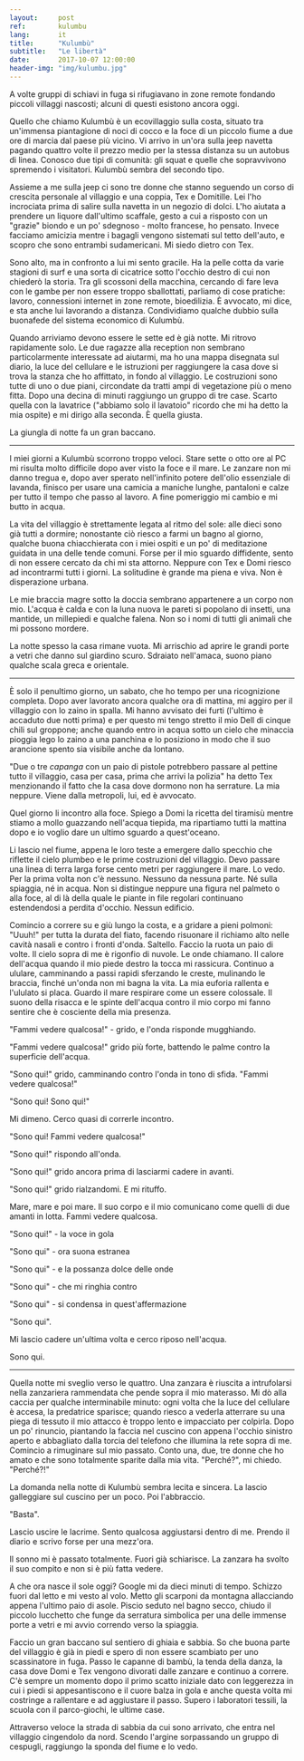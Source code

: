 ```yaml
---
layout:     post
ref:		kulumbu
lang: 		it
title:      "Kulumbù"
subtitle:   "Le libertà"
date:       2017-10-07 12:00:00
header-img: "img/kulumbu.jpg"
---
```


A volte gruppi di schiavi in fuga si rifugiavano in zone remote fondando piccoli villaggi nascosti; alcuni di questi esistono ancora oggi. 

Quello che chiamo Kulumbù è un ecovillaggio sulla costa, situato tra un'immensa piantagione di noci di cocco e la foce di un piccolo fiume a due ore di marcia dal paese più vicino. Vi arrivo in un'ora sulla jeep navetta pagando quattro volte il prezzo medio per la stessa distanza su un autobus di linea. Conosco due tipi di comunità: gli squat e quelle che sopravvivono spremendo i visitatori. Kulumbù sembra del secondo tipo.

Assieme a me sulla jeep ci sono tre donne che stanno seguendo un corso di crescita personale al villaggio e una coppia, Tex e Domitille. Lei l'ho incrociata prima di salire sulla navetta in un negozio di dolci. L'ho aiutata a prendere un liquore dall'ultimo scaffale, gesto a cui a risposto con un "grazie" biondo e un po' sdegnoso - molto francese, ho pensato. Invece facciamo amicizia mentre i bagagli vengono sistemati sul tetto dell'auto, e scopro che sono entrambi sudamericani. Mi siedo dietro con Tex.

Sono alto, ma in confronto a lui mi sento gracile. Ha la pelle cotta da varie stagioni di surf e una sorta di cicatrice sotto l'occhio destro di cui non chiederò la storia. Tra gli scossoni della macchina, cercando di fare leva con le gambe per non essere troppo sballottati, parliamo di cose pratiche: lavoro, connessioni internet in zone remote, bioedilizia. È avvocato, mi dice, e sta anche lui lavorando a distanza. Condividiamo qualche dubbio sulla buonafede del sistema economico di Kulumbù.

Quando arriviamo devono essere le sette ed è già notte. Mi ritrovo rapidamente solo. Le due ragazze alla reception non sembrano particolarmente interessate ad aiutarmi, ma ho una mappa disegnata sul diario, la luce del cellulare e le istruzioni per raggiungere la casa dove si trova la stanza che ho affittato, in fondo al villaggio. Le costruzioni sono tutte di uno o due piani, circondate da tratti ampi di vegetazione più o meno fitta. Dopo una decina di minuti raggiungo un gruppo di tre case. Scarto quella con la lavatrice ("abbiamo solo il lavatoio" ricordo che mi ha detto la mia ospite) e mi dirigo alla seconda. È quella giusta. 

La giungla di notte fa un gran baccano.

---

I miei giorni a Kulumbù scorrono troppo veloci. Stare sette o otto ore al PC mi risulta molto difficile dopo aver visto la foce e il mare. Le zanzare non mi danno tregua e, dopo aver sperato nell'infinito potere dell'olio essenziale di lavanda, finisco per usare una camicia a maniche lunghe, pantaloni e calze per tutto il tempo che passo al lavoro. A fine pomeriggio mi cambio e mi butto in acqua.

La vita del villaggio è strettamente legata al ritmo del sole: alle dieci sono già tutti a dormire; nonostante ciò riesco a farmi un bagno al giorno, qualche buona chiacchierata con i miei ospiti e un po' di meditazione guidata in una delle tende comuni. Forse per il mio sguardo diffidente, sento di non essere cercato da chi mi sta attorno. Neppure con Tex e Domi riesco ad incontrarmi tutti i giorni. La solitudine è grande ma piena e viva. Non è disperazione urbana. 

Le mie braccia magre sotto la doccia sembrano appartenere a un corpo non mio. L'acqua è calda e con la luna nuova le pareti si popolano di insetti, una mantide, un millepiedi e qualche falena. Non so i nomi di tutti gli animali che mi possono mordere.

La notte spesso la casa rimane vuota. Mi arrischio ad aprire le grandi porte a vetri che danno sul giardino scuro. Sdraiato nell'amaca, suono piano qualche scala greca e orientale.

---

È solo il penultimo giorno, un sabato, che ho tempo per una ricognizione completa. Dopo aver lavorato ancora qualche ora di mattina, mi aggiro per il villaggio con lo zaino in spalla. Mi hanno avvisato dei furti (l'ultimo è accaduto due notti prima) e per questo mi tengo stretto il mio Dell di cinque chili sul groppone; anche quando entro in acqua sotto un cielo che minaccia pioggia lego lo zaino a una panchina e lo posiziono in modo che il suo arancione spento sia visibile anche da lontano. 

"Due o tre *capanga* con un paio di pistole potrebbero passare al pettine tutto il villaggio, casa per casa, prima che arrivi la polizia" ha detto Tex menzionando il fatto che la casa dove dormono non ha serrature. La mia neppure. Viene dalla metropoli, lui, ed è avvocato.

Quel giorno li incontro alla foce. Spiego a Domi la ricetta del tiramisù mentre stiamo a mollo guazzando nell'acqua tiepida, ma ripartiamo tutti la mattina dopo e io voglio dare un ultimo sguardo a quest'oceano.

Li lascio nel fiume, appena le loro teste a emergere dallo specchio che riflette il cielo plumbeo e le prime costruzioni del villaggio. Devo passare una linea di terra larga forse cento metri per raggiungere il mare. Lo vedo. Per la prima volta non c'è nessuno. Nessuno da nessuna parte. Né sulla spiaggia, né in acqua. Non si distingue neppure una figura nel palmeto o alla foce, al di là della quale le piante in file regolari continuano estendendosi a perdita d'occhio. Nessun edificio.

Comincio a correre su e giù lungo la costa, e a gridare a pieni polmoni: "Uuuh!" per tutta la durata del fiato, facendo risuonare il richiamo alto nelle cavità nasali e contro i fronti d'onda. Saltello. Faccio la ruota un paio di volte. Il cielo sopra di me è rigonfio di nuvole. Le onde chiamano. Il calore dell'acqua quando il mio piede destro la tocca mi rassicura. Continuo a ululare, camminando a passi rapidi sferzando le creste, mulinando le braccia, finché un'onda non mi bagna la vita. La mia euforia rallenta e l'ululato si placa. Guardo il mare respirare come un essere colossale. Il suono della risacca e le spinte dell'acqua contro il mio corpo mi fanno sentire che è cosciente della mia presenza.

"Fammi vedere qualcosa!" - grido, e l'onda risponde mugghiando.

"Fammi vedere qualcosa!" grido più forte, battendo le palme contro la superficie dell'acqua.

"Sono qui!" grido, camminando contro l'onda in tono di sfida. "Fammi vedere qualcosa!"

"Sono qui! Sono qui!"

Mi dimeno. Cerco quasi di correrle incontro.

"Sono qui! Fammi vedere qualcosa!"

"Sono qui!" rispondo all'onda.

"Sono qui!" grido ancora prima di lasciarmi cadere in avanti.

"Sono qui!" grido rialzandomi. E mi rituffo.

Mare, mare e poi mare. Il suo corpo e il mio comunicano come quelli di due amanti in lotta. Fammi vedere qualcosa.

"Sono qui!" - la voce in gola

"Sono qui" - ora suona estranea

"Sono qui" - e la possanza dolce delle onde

"Sono qui" - che mi ringhia contro

"Sono qui" - si condensa in quest'affermazione

"Sono qui".

Mi lascio cadere un'ultima volta e cerco riposo nell'acqua.

Sono qui.

---

Quella notte mi sveglio verso le quattro. Una zanzara è riuscita a intrufolarsi nella zanzariera rammendata che pende sopra il mio materasso. Mi dò alla caccia per qualche interminabile minuto: ogni volta che la luce del cellulare è accesa, la predatrice sparisce; quando riesco a vederla atterrare su una piega di tessuto il mio attacco è troppo lento e impacciato per colpirla. Dopo un po' rinuncio, piantando la faccia nel cuscino con appena l'occhio sinistro aperto e abbagliato dalla torcia del telefono che illumina la rete sopra di me. Comincio a rimuginare sul mio passato. Conto una, due, tre donne che ho amato e che sono totalmente sparite dalla mia vita. "Perché?", mi chiedo. "Perché?!"

La domanda nella notte di Kulumbù sembra lecita e sincera. La lascio galleggiare sul cuscino per un poco. Poi l'abbraccio.

"Basta".

Lascio uscire le lacrime. Sento qualcosa aggiustarsi dentro di me. Prendo il diario e scrivo forse per una mezz'ora.

Il sonno mi è passato totalmente. Fuori già schiarisce. La zanzara ha svolto il suo compito e non si è più fatta vedere. 

A che ora nasce il sole oggi? Google mi da dieci minuti di tempo. Schizzo fuori dal letto e mi vesto al volo. Metto gli scarponi da montagna allacciando appena l'ultimo paio di asole. Piscio seduto nel bagno secco, chiudo il piccolo lucchetto che funge da serratura simbolica per una delle immense porte a vetri e mi avvio correndo verso la spiaggia. 

Faccio un gran baccano sul sentiero di ghiaia e sabbia. So che buona parte del villaggio è già in piedi e spero di non essere scambiato per uno scassinatore in fuga. Passo le capanne di bambù, la tenda della danza, la casa dove Domi e Tex vengono divorati dalle zanzare e continuo a correre. C'è sempre un momento dopo il primo scatto iniziale dato con leggerezza in cui i piedi si appesantiscono e il cuore balza in gola e anche questa volta mi costringe a rallentare e ad aggiustare il passo. Supero i laboratori tessili, la scuola con il parco-giochi, le ultime case.

Attraverso veloce la strada di sabbia da cui sono arrivato, che entra nel villaggio cingendolo da nord. Scendo l'argine sorpassando un gruppo di cespugli, raggiungo la sponda del fiume e lo vedo. 


